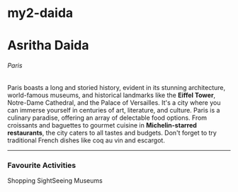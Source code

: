 # my2-daida

# Asritha Daida
###### Paris

Paris boasts a long and storied history, evident in its stunning architecture, world-famous museums, and historical landmarks like the **Eiffel Tower**, Notre-Dame Cathedral, and the Palace of Versailles. It's a city where you can immerse yourself in centuries of art, literature, and culture. Paris is a culinary paradise, offering an array of delectable food options. From croissants and baguettes to gourmet cuisine in __Michelin-starred restaurants__, the city caters to all tastes and budgets. Don't forget to try traditional French dishes like coq au vin and escargot.

***
### Favourite Activities
Shopping
SightSeeing
Museums

